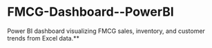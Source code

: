 # FMCG-Dashboard--PowerBI
Power BI dashboard visualizing FMCG sales, inventory, and customer trends from Excel data.**
